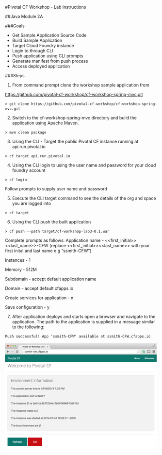 #Pivotal CF Workshop - Lab Instructions

##Java Module 2A 

###Goals
* Get Sample Application Source Code
* Build Sample Application
* Target Cloud Foundry instance
* Login to through CLI
* Push application using CLI prompts
* Generate manifest from push process
* Access deployed application

###Steps
1. From command prompt clone the workshop sample application from 
 
  https://github.com/pivotal-cf-workshop/cf-workshop-spring-mvc.git

  ```
  > git clone https://github.com/pivotal-cf-workshop/cf-workshop-spring-mvc.git
  ```

2. Switch to the cf-workshop-spring-mvc directory and build the application using Apache Maven.

  ```
  > mvn clean package 
  ```
  
3. Using the CLI - Target the public Pivotal CF instance running at api.run.pivotal.io

  ```
  > cf target api.run.pivotal.io
  ```

4. Using the CLI login to using the user name and password for your cloud foundry account

  ```
  > cf login
  ```

  Follow prompts to supply user name and password 

5. Execute the CLI target command  to see the details of the org and space you are logged into

  ```
  > cf target
  ```

6. Using the CLI push the built application

  ```
  > cf push --path target/cf-workshop-lab3-0.1.war
  ```

  Complete prompts as follows:
  Application name - \<\<first_initial>>\<\<last_name>>-CFW (replace \<\<first_initial>>\<\<last_name>> with your first inital and last name e.g “ssmith-CFW”)
  
  Instances - 1
  
  Memory - 512M
  
  Subdomain - accept default application name
  
  Domain - accept default cfapps.io
  
  Create services for application - n
  
  Save configuration - y

7. After application deploys and starts open a browser and navigate to the application.  The path to the application is supplied in a message similar to the following:

  ```
  Push successful! App 'ssmith-CFW' available at ssmith-CFW.cfapps.io
  ```
  
  <img src="img/J2A_1.png" width="500px"/> 


